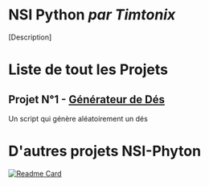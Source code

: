# NSI Python _par Timtonix_
[Description]

# Liste de tout les Projets
## Projet N°1 - [Générateur de Dés](/tree/main/dés)

Un script qui génère aléatoirement un dés


# D'autres projets NSI-Phyton
[![Readme Card](https://github-readme-stats.vercel.app/api/pin/?username=Funasitien&repo=nsi-python&show_owner=true&theme=transparent)](https://github.com/Funasitien/nsi-python)
